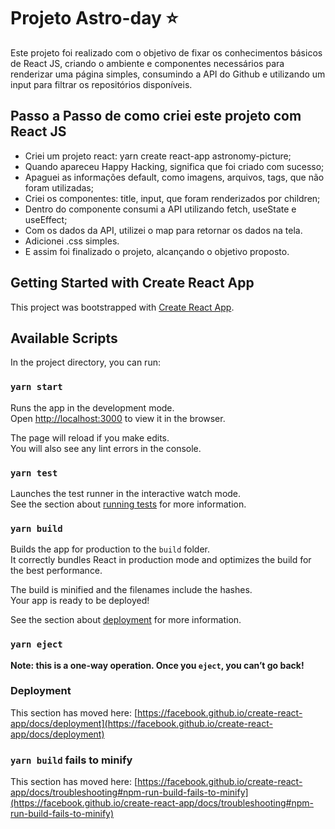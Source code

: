 # Projeto Astro-day ⭐ 

Este projeto foi realizado com o objetivo de fixar os conhecimentos básicos de React JS, criando o ambiente e componentes necessários para renderizar uma página simples, consumindo a API do Github e utilizando um input para filtrar os repositórios disponíveis.

## Passo a Passo de como criei este projeto com React JS

- Criei um projeto react: yarn create react-app astronomy-picture;
- Quando apareceu Happy Hacking, significa que foi criado com sucesso;
- Apaguei as informações default, como imagens, arquivos, tags, que não foram utilizadas;
- Criei os componentes: title, input, que foram renderizados por children;
- Dentro do componente consumi a API utilizando fetch, useState e useEffect;
- Com os dados da API, utilizei o map para retornar os dados na tela.
- Adicionei .css simples.
- E assim foi finalizado o projeto, alcançando o objetivo proposto.



## Getting Started with Create React App

This project was bootstrapped with [Create React App](https://github.com/facebook/create-react-app).

## Available Scripts

In the project directory, you can run:

### `yarn start`

Runs the app in the development mode.\
Open [http://localhost:3000](http://localhost:3000) to view it in the browser.

The page will reload if you make edits.\
You will also see any lint errors in the console.

### `yarn test`

Launches the test runner in the interactive watch mode.\
See the section about [running tests](https://facebook.github.io/create-react-app/docs/running-tests) for more information.

### `yarn build`

Builds the app for production to the `build` folder.\
It correctly bundles React in production mode and optimizes the build for the best performance.

The build is minified and the filenames include the hashes.\
Your app is ready to be deployed!

See the section about [deployment](https://facebook.github.io/create-react-app/docs/deployment) for more information.

### `yarn eject`

**Note: this is a one-way operation. Once you `eject`, you can’t go back!**




### Deployment

This section has moved here: [https://facebook.github.io/create-react-app/docs/deployment](https://facebook.github.io/create-react-app/docs/deployment)

### `yarn build` fails to minify

This section has moved here: [https://facebook.github.io/create-react-app/docs/troubleshooting#npm-run-build-fails-to-minify](https://facebook.github.io/create-react-app/docs/troubleshooting#npm-run-build-fails-to-minify)
